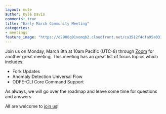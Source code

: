 ```yaml
---
layout: mute
author: Kyle Davis
comments: true
title: "Early March Community Meeting"
categories:
- meetings
feature_image: "https://d2908q01vomqb2.cloudfront.net/ca3512f4dfa95a03169c5a670a4c91a19b3077b4/2019/03/26/open_disto-elasticsearch-logo-800x400.jpg"
---
```


Join us on Monday, March 8th at 10am Pacific (UTC-8) through [Zoom](https://www.meetup.com/Open-Distro-for-Elasticsearch-Meetup-Group/events/thmcwryccfblb/) for another great meeting. This meeting has an great list of focus topics which includes:

* Fork Updates
* Anomaly Detection Universal Flow
* ODFE-CLI Core Command Support

As always, we will go over the roadmap and leave some time for questions and answers.

All are welcome to [join us](https://www.meetup.com/Open-Distro-for-Elasticsearch-Meetup-Group/events/thmcwryccfblb/)!